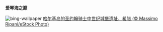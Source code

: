 
**爱琴海之巅**

![bing-wallpaper](https://www.bing.com/th?id=OHR.SanGiovanni_ZH-CN3184593519_1920x1080.jpg)
[哈尔基岛的圣约翰骑士中世纪城堡遗址，希腊 (© Massimo Ripani/eStock Photo)](https://www.bing.com/search?q=%E5%B8%8C%E8%85%8A%E5%93%88%E5%B0%94%E5%9F%BA%E5%B2%9B&amp;form=hpcapt&amp;mkt=zh-cn)
  